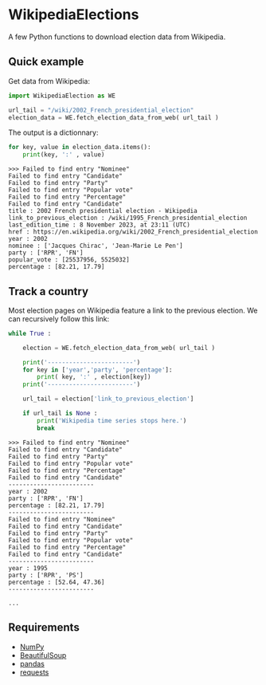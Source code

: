 # WikipediaElections

A few Python functions to download election data from Wikipedia.

## Quick example

Get data from Wikipedia:

```python
import WikipediaElection as WE

url_tail = "/wiki/2002_French_presidential_election"
election_data = WE.fetch_election_data_from_web( url_tail )
```
The output is a dictionnary:

```python
for key, value in election_data.items():
    print(key, ':' , value)
```
```
>>> Failed to find entry "Nominee"
Failed to find entry "Candidate"
Failed to find entry "Party"
Failed to find entry "Popular vote"
Failed to find entry "Percentage"
Failed to find entry "Candidate"
title : 2002 French presidential election - Wikipedia
link_to_previous_election : /wiki/1995_French_presidential_election
last_edition_time : 8 November 2023, at 23:11 (UTC)
href : https://en.wikipedia.org/wiki/2002_French_presidential_election
year : 2002
nominee : ['Jacques Chirac', 'Jean-Marie Le Pen']
party : ['RPR', 'FN']
popular_vote : [25537956, 5525032]
percentage : [82.21, 17.79]
```
## Track a country

Most election pages on Wikipedia feature a link to the previous election. We can recursively follow this link:

```python
while True :

    election = WE.fetch_election_data_from_web( url_tail )

    print('------------------------')
    for key in ['year','party', 'percentage']:
        print( key, ':' , election[key])
    print('------------------------')

    url_tail = election['link_to_previous_election']

    if url_tail is None :
        print('Wikipedia time series stops here.')
        break
```
```
>>> Failed to find entry "Nominee"
Failed to find entry "Candidate"
Failed to find entry "Party"
Failed to find entry "Popular vote"
Failed to find entry "Percentage"
Failed to find entry "Candidate"
------------------------
year : 2002
party : ['RPR', 'FN']
percentage : [82.21, 17.79]
------------------------
Failed to find entry "Nominee"
Failed to find entry "Candidate"
Failed to find entry "Party"
Failed to find entry "Popular vote"
Failed to find entry "Percentage"
Failed to find entry "Candidate"
------------------------
year : 1995
party : ['RPR', 'PS']
percentage : [52.64, 47.36]
------------------------

...

```

## Requirements

- [NumPy](https://numpy.org/)
- [BeautifulSoup](https://pypi.org/project/beautifulsoup4/)
- [pandas](https://pandas.pydata.org/)
- [requests](https://pypi.org/project/requests/)
